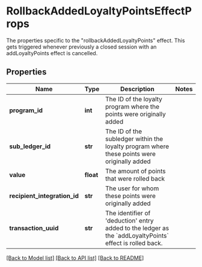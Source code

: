 # RollbackAddedLoyaltyPointsEffectProps

The properties specific to the \"rollbackAddedLoyaltyPoints\" effect. This gets triggered whenever previously a closed session with an addLoyaltyPoints effect is cancelled.
## Properties
Name | Type | Description | Notes
------------ | ------------- | ------------- | -------------
**program_id** | **int** | The ID of the loyalty program where the points were originally added | 
**sub_ledger_id** | **str** | The ID of the subledger within the loyalty program where these points were originally added | 
**value** | **float** | The amount of points that were rolled back | 
**recipient_integration_id** | **str** | The user for whom these points were originally added | 
**transaction_uuid** | **str** | The identifier of &#39;deduction&#39; entry added to the ledger as the &#x60;addLoyaltyPoints&#x60; effect is rolled back. | 

[[Back to Model list]](../README.md#documentation-for-models) [[Back to API list]](../README.md#documentation-for-api-endpoints) [[Back to README]](../README.md)


